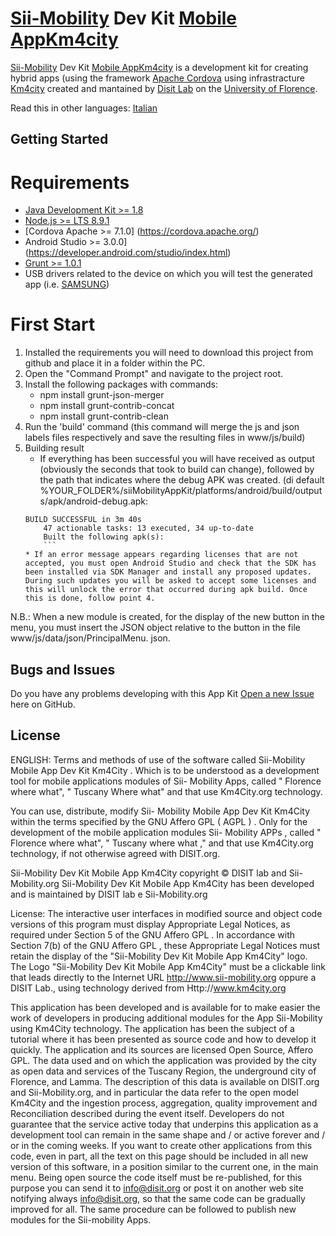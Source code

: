 # [Sii-Mobility](http://www.sii-mobility.org) Dev Kit [Mobile App](http://www.km4city.org/app/)[Km4city](http://www.km4city.org)

[Sii-Mobility](http://www.sii-mobility.org) Dev Kit [Mobile App](http://www.km4city.org/app/)[Km4city](http://www.km4city.org) is a development kit for creating hybrid apps (using the framework [Apache Cordova](https://cordova.apache.org) using infrastracture [Km4city](http://www.km4city.org) created and mantained by [Disit Lab](http://www.disit.org) on the [University of Florence](http://www.unifi.it).

Read this in other languages: [Italian](https://github.com/disit/siiMobilityAppKit/blob/master/Readme.md)

## Getting Started

# Requirements

 - [Java Development Kit >= 1.8](http://www.oracle.com/technetwork/java/javase/downloads/jdk8-downloads-2133151.html)
 - [Node.js >= LTS 8.9.1](https://nodejs.org/it/) 
 - [Cordova Apache >= 7.1.0] (https://cordova.apache.org/)
 - Android Studio >= 3.0.0](https://developer.android.com/studio/index.html)
 - [Grunt >= 1.0.1](https://gruntjs.com/)
 - USB drivers related to the device on which you will test the generated app (i.e. [SAMSUNG](http://downloadcenter.samsung.com/content/DR/201602/20160217043054798/SAMSUNG_USB_Driver_for_Mobile_Phones_v1.5.45.00.exe))

# First Start

 1. Installed the requirements you will need to download this project from github and place it in a folder within the PC.
 2. Open the "Command Prompt" and navigate to the project root.
 3. Install the following packages with commands:
	* npm install grunt-json-merger
	* npm install grunt-contrib-concat
	* npm install grunt-contrib-clean 
 4. Run the 'build' command (this command will merge the js and json labels files respectively and save the resulting files in www/js/build)
 5. Building result
	* If everything has been successful you will have received as output (obviously the seconds that took to build can change), followed by the path that indicates where the debug APK was created. (di default %YOUR_FOLDER%/siiMobilityAppKit/platforms/android/build/outputs/apk/android-debug.apk:
	```
	BUILD SUCCESSFUL in 3m 40s
		47 actionable tasks: 13 executed, 34 up-to-date
		Built the following apk(s):
		```
 	* If an error message appears regarding licenses that are not accepted, you must open Android Studio and check that the SDK has been installed via SDK Manager and install any proposed updates. During such updates you will be asked to accept some licenses and this will unlock the error that occurred during apk build. Once this is done, follow point 4.

N.B.: When a new module is created, for the display of the new button in the menu, you must insert the JSON object relative to the button in the file www/js/data/json/PrincipalMenu. json.

## Bugs and Issues

Do you have any problems developing with this App Kit [Open a new Issue](https://github.com/disit/siiMobilityAppKit/issues) here on GitHub.


## License

ENGLISH:
Terms and methods of use of the software called Sii-Mobility Mobile App Dev Kit Km4City . Which is to be understood as a development tool for mobile applications modules of Sii- Mobility Apps, called " Florence where what", " Tuscany Where what" and that use Km4City.org technology.

You can use, distribute, modify Sii- Mobility Mobile App Dev Kit Km4City within the terms specified by the GNU Affero GPL ( AGPL ) . Only for the development of the mobile application modules Sii- Mobility APPs , called " Florence where what", " Tuscany where what ," and that use Km4City.org technology, if not otherwise agreed with DISIT.org.

Sii-Mobility Dev Kit Mobile App Km4City copyright © DISIT lab and Sii-Mobility.org
Sii-Mobility Dev Kit Mobile App Km4City has been developed and is maintained by DISIT lab e Sii-Mobility.org

License: The interactive user interfaces in modified source and object code versions of this program must display Appropriate Legal Notices, as required under Section 5 of the GNU Affero GPL . In accordance with Section 7(b) of the GNU Affero GPL , these Appropriate Legal Notices must retain the display of the "Sii-Mobility Dev Kit Mobile App Km4City" logo. The Logo "Sii-Mobility Dev Kit Mobile App Km4City" must be a clickable link that leads directly to the Internet URL http://www.sii-mobility.org oppure a DISIT Lab., using technology derived from  Http://www.km4city.org

This application has been developed and is available for to make easier the work of developers in producing additional modules for the App Sii-Mobility using Km4City technology. The application has been the subject of a tutorial where it has been presented as source code and how to develop it quickly. The application and its sources are licensed Open Source, Affero GPL. The data used and on which the application was provided by the city as open data and services of the Tuscany Region, the underground city of Florence, and Lamma. The description of this data is available on DISIT.org and Sii-Mobility.org, and in particular the data refer to the open model Km4City and the ingestion process, aggregation, quality improvement and Reconciliation described during the event itself.
Developers do not guarantee that the service active today that underpins this application as a development tool can remain in the same shape and / or active forever and / or in the coming weeks. If you want to create other applications from this code, even in part, all the text on this page should be included in all new version of this software, in a position similar to the current one, in the main menu. Being open source the code itself must be re-published, for this purpose you can send it to info@disit.org or post it on another web site notifying always info@disit.org, so that the same code can be gradually improved for all. The same procedure can be followed to publish new modules for the Sii-mobility Apps.


 
